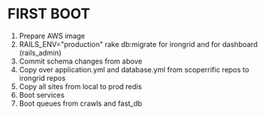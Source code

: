 # FIRST BOOT
1. Prepare AWS image
2. RAILS_ENV="production" rake db:migrate for irongrid and for
   dashboard (rails_admin)
3. Commit schema changes from above
4. Copy over application.yml  and database.yml from scoperrific repos to
   irongrid repos
5. Copy all sites from local to prod redis
6. Boot services
7. Boot queues from crawls and fast_db

